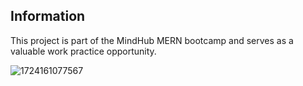 ## Information

This project is part of the MindHub MERN bootcamp and serves as a valuable work practice opportunity.

![1724161077567](https://github.com/user-attachments/assets/b2d0b26d-1d08-4971-bd33-a6374873e2d9)

